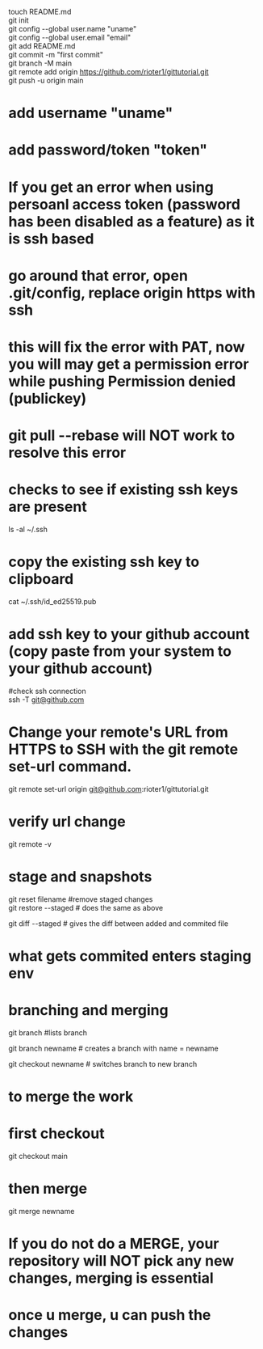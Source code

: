 touch README.md  
git init  
git config --global user.name "uname"  
git config --global user.email "email"  
git add README.md  
git commit -m "first commit"  
git branch -M main  
git remote add origin https://github.com/rioter1/gittutorial.git  
git push -u origin main  

# add username "uname"  
# add password/token "token"  

# If you get an error when using persoanl access token (password has been disabled as a feature) as it is ssh based  
# go around that error, open .git/config, replace origin https with ssh  
# this will fix the error with PAT, now you will may get a permission error while pushing Permission denied (publickey)  
# git pull --rebase will NOT work to resolve this error  


# checks to see if existing ssh keys are present
ls -al ~/.ssh   
# copy the existing ssh key to clipboard  
cat ~/.ssh/id_ed25519.pub  
# add ssh key to your github account (copy paste from your system to your github account) 

#check ssh connection   
ssh -T git@github.com  
# Change your remote's URL from HTTPS to SSH with the git remote set-url command.  
git remote set-url origin git@github.com:rioter1/gittutorial.git  
# verify url change   
git remote -v  

# stage and snapshots
git reset filename #remove staged changes  
git restore --staged # does the same as above  

git diff --staged # gives the diff between added and commited file  

# what gets commited enters staging env

# branching and merging

git branch #lists branch  

git branch newname # creates a branch with name = newname  

git checkout newname # switches branch to new branch  

# to merge the work
# first checkout
git checkout main  
# then merge
git merge newname  
# If you do not do a MERGE, your repository will NOT pick any new changes, merging is essential
# once u merge, u can push the changes



# 
 
